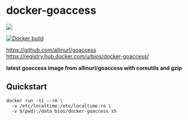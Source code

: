 docker-goaccess
========

[![](https://images.microbadger.com/badges/image/bios/docker-goaccess.svg)](http://microbadger.com/images/bios/docker-goaccess)

[![Docker build](https://dockeri.co/image/bios/docker-goaccess)](https://hub.docker.com/r/bios/docker-goaccess/)




https://github.com/allinurl/goaccess    
https://registry.hub.docker.com/u/bios/docker-goaccess/  

**latest goaccess image from allinurl/goaccess with coreutils and gzip**


Quickstart
----------

    docker run -ti --rm \
      -v /etc/localtime:/etc/localtime:ro \
      -v $(pwd):/data bios/docker-goaccess sh



